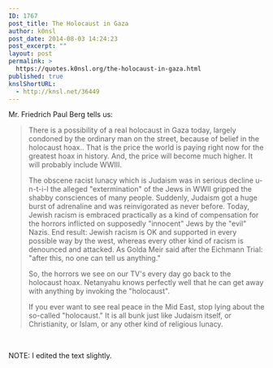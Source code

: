 ```yaml
---
ID: 1767
post_title: The Holocaust in Gaza
author: k0nsl
post_date: 2014-08-03 14:24:23
post_excerpt: ""
layout: post
permalink: >
  https://quotes.k0nsl.org/the-holocaust-in-gaza.html
published: true
knslShortURL:
  - http://knsl.net/36449
---
```

Mr. Friedrich Paul Berg tells us:
<blockquote>There is a possibility of a real holocaust in Gaza today, largely condoned by the ordinary man on the street, because of belief in the holocaust hoax.. That is the price the world is paying right now for the greatest hoax in history. And, the price will become much higher. It will probably include WWIII.

The obscene racist lunacy which is Judaism was in serious decline u-n-t-i-l the alleged "extermination" of the Jews in WWII gripped the shabby consciences of many people. Suddenly, Judaism got a huge burst of adrenaline and was reinvigorated as never before. Today, Jewish racism is embraced practically as a kind of compensation for the horrors inflicted on supposedly "innocent" Jews by the "evil" Nazis. End result: Jewish racism is OK and supported in every possible way by the west, whereas every other kind of racism is denounced and attacked. As Golda Meir said after the Eichmann Trial: "after this, no one can tell us anything."

So, the horrors we see on our TV's every day go back to the holocaust hoax. Netanyahu knows perfectly well that he can get away with anything by invoking the "holocaust".

If you ever want to see real peace in the Mid East, stop lying about the so-called "holocaust." It is all bunk just like Judaism itself, or Christianity, or Islam, or any other kind of religious lunacy.</blockquote>
&nbsp;

NOTE: I edited the text slightly.